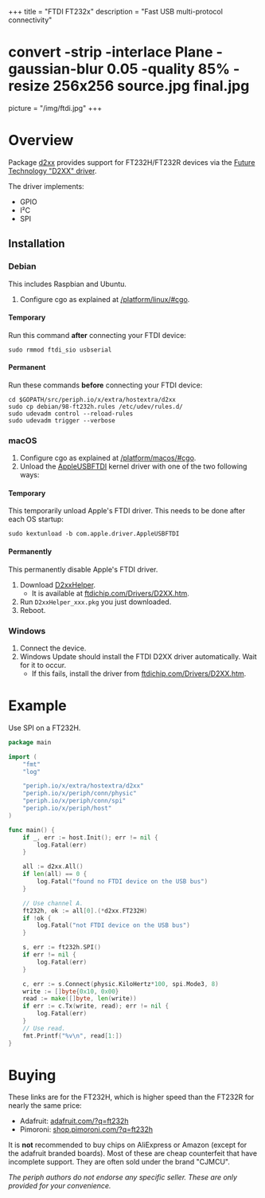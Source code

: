 +++
title = "FTDI FT232x"
description = "Fast USB multi-protocol connectivity"
#   convert -strip -interlace Plane -gaussian-blur 0.05 -quality 85% -resize 256x256 source.jpg final.jpg
picture = "/img/ftdi.jpg"
+++


# Overview

Package [d2xx](https://periph.io/x/extra/hostextra/d2xx) provides support for
FT232H/FT232R devices via the [Future Technology "D2XX" driver](
http://www.ftdichip.com/Drivers/D2XX.htm).

The driver implements:

- GPIO
- I²C
- SPI


## Installation


### Debian

This includes Raspbian and Ubuntu.

1. Configure cgo as explained at [/platform/linux/#cgo](/platform/linux/#cgo).


#### Temporary

Run this command **after** connecting your FTDI device:

```
sudo rmmod ftdi_sio usbserial
```


#### Permanent

Run these commands **before** connecting your FTDI device:

```
cd $GOPATH/src/periph.io/x/extra/hostextra/d2xx
sudo cp debian/98-ft232h.rules /etc/udev/rules.d/
sudo udevadm control --reload-rules
sudo udevadm trigger --verbose
```


### macOS

1. Configure cgo as explained at [/platform/macos/#cgo](/platform/macos/#cgo).
1. Unload the
   [AppleUSBFTDI](https://developer.apple.com/library/content/technotes/tn2315/_index.html)
   kernel driver with one of the two following ways:


#### Temporary

This temporarily unload Apple's FTDI driver. This needs to be done after each
OS startup:

```
sudo kextunload -b com.apple.driver.AppleUSBFTDI
```


#### Permanently

This permanently disable Apple's FTDI driver.

1. Download
   [D2xxHelper](http://www.ftdichip.com/Drivers/D2XX/MacOSX/D2xxHelper_v2.0.0.pkg).
   - It is available at
     [ftdichip.com/Drivers/D2XX.htm](http://www.ftdichip.com/Drivers/D2XX.htm).
1. Run `D2xxHelper_xxx.pkg` you just downloaded.
1. Reboot.


### Windows

1. Connect the device.
1. Windows Update should install the FTDI D2XX driver automatically. Wait for it
   to occur.
   - If this fails, install the driver from
     [ftdichip.com/Drivers/D2XX.htm](http://www.ftdichip.com/Drivers/D2XX.htm).


# Example

Use SPI on a FT232H.

```go
package main

import (
    "fmt"
    "log"

    "periph.io/x/extra/hostextra/d2xx"
    "periph.io/x/periph/conn/physic"
    "periph.io/x/periph/conn/spi"
    "periph.io/x/periph/host"
)

func main() {
    if _, err := host.Init(); err != nil {
        log.Fatal(err)
    }

    all := d2xx.All()
    if len(all) == 0 {
        log.Fatal("found no FTDI device on the USB bus")
    }

    // Use channel A.
    ft232h, ok := all[0].(*d2xx.FT232H)
    if !ok {
        log.Fatal("not FTDI device on the USB bus")
    }

    s, err := ft232h.SPI()
    if err != nil {
        log.Fatal(err)
    }

    c, err := s.Connect(physic.KiloHertz*100, spi.Mode3, 8)
    write := []byte{0x10, 0x00}
    read := make([]byte, len(write))
    if err := c.Tx(write, read); err != nil {
        log.Fatal(err)
    }
    // Use read.
    fmt.Printf("%v\n", read[1:])
}
```


# Buying

These links are for the FT232H, which is higher speed than the FT232R for nearly
the same price:

- Adafruit: [adafruit.com/?q=ft232h](https://www.adafruit.com/?q=ft232h)
- Pimoroni: [shop.pimoroni.com/?q=ft232h](https://shop.pimoroni.com/?q=ft232h)

It is **not** recommended to buy chips on AliExpress or Amazon (except for the
adafruit branded boards). Most of these are cheap counterfeit that have
incomplete support. They are often sold under the brand "CJMCU".

_The periph authors do not endorse any specific seller. These are only provided
for your convenience._
